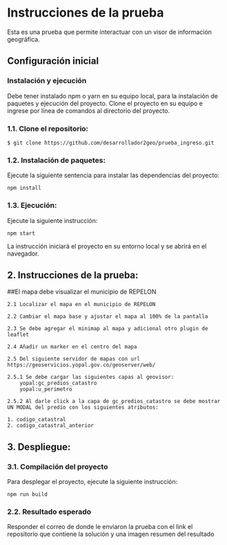 # Instrucciones de la prueba
Esta es una prueba que permite interactuar con un visor de información geográfica.

## Configuración inicial

### Instalación y ejecución

Debe tener instalado npm o yarn en su equipo local, para la instalación de paquetes y ejecución del proyecto. Clone el proyecto en su equipo e ingrese por línea de comandos al directorio del proyecto.

### 1.1. Clone el repositorio:

```
$ git clone https://github.com/desarrollador2geo/prueba_ingreso.git
```

### 1.2. Instalación de paquetes:
Ejecute la siguiente sentencia para instalar las dependencias del proyecto:

    npm install

### 1.3. Ejecución:
Ejecute la siguiente instrucción:

    npm start

La instrucción iniciará el proyecto en su entorno local y se abrirá en el navegador.

## 2. Instrucciones de la prueba:

##El mapa debe visualizar el municipio de REPELON

    2.1 Localizar el mapa en el municipio de REPELON

    2.2 Cambiar el mapa base y ajustar el mapa al 100% de la pantalla

    2.3 Se debe agregar el minimap al mapa y adicional otro plugin de leaflet 

    2.4 Añadir un marker en el centro del mapa

    2.5 Del siguiente servidor de mapas con url https://geoservicios.yopal.gov.co/geoserver/web/
    
    2.5.1 Se debe cargar las siguientes capas al geovisor:
        yopal:gc_predios_catastro
        yopal:u_perimetro

    2.5.2 Al darle click a la capa de gc_predios_catastro se debe mostrar UN MODAL del predio con los siguientes atributos:

    1. codigo_catastral
    2. codigo_catastral_anterior


## 3. Despliegue:

### 3.1. Compilación del proyecto
Para desplegar el proyecto, ejecute la siguiente instrucción:
    
    npm run build

### 2.2. Resultado esperado
Responder el correo de donde le enviaron la prueba con el link el repositorio que contiene la solución y una imagen resumen del resultado 





